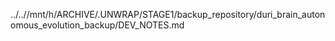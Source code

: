 ../..//mnt/h/ARCHIVE/.UNWRAP/STAGE1/backup_repository/duri_brain_autonomous_evolution_backup/DEV_NOTES.md